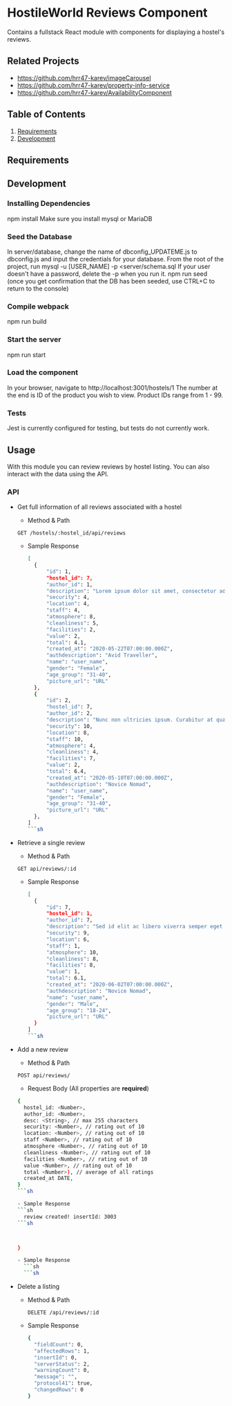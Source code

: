# HostileWorld Reviews Component

Contains a fullstack React module with components for displaying a hostel's reviews.

## Related Projects

  - https://github.com/hrr47-karev/imageCarousel
  - https://github.com/hrr47-karev/property-info-service
  - https://github.com/hrr47-karev/AvailabilityComponent

## Table of Contents

1. [Requirements](#requirements)
1. [Development](#development)

## Requirements

## Development

### Installing Dependencies

npm install
Make sure you install mysql or MariaDB

### Seed the Database
In server/database, change the name of dbconfig_UPDATEME.js to dbconfig.js and input the credentials for your database.
From the root of the project, run mysql -u [USER_NAME] -p <server/schema.sql
  If your user doesn't have a password, delete the -p when you run it.
npm run seed (once you get confirmation that the DB has been seeded, use CTRL+C to return to the console)

### Compile webpack
npm run build

### Start the server
npm run start

### Load the component
In your browser, navigate to http://localhost:3001/hostels/1
The number at the end is ID of the product you wish to view.
Product IDs range from 1 - 99.

### Tests
Jest is currently configured for testing, but tests do not currently work.

## Usage

With this module you can review reviews by hostel listing. You can also interact with the data using the API.

### API

- Get full information of all reviews associated with a hostel
  - Method & Path

  `GET /hostels/:hostel_id/api/reviews`

  - Sample Response
    ```sh
    [
      {
          "id": 1,
          "hostel_id": 7,
          "author_id": 1,
          "description": "Lorem ipsum dolor sit amet, consectetur adipiscing elit. Aliquam elementum imperdiet metus, ac imperdiet libero. Suspendisse scelerisque nisi sit amet neque suscipit",
          "security": 4,
          "location": 4,
          "staff": 4,
          "atmosphere": 8,
          "cleanliness": 5,
          "facilities": 2,
          "value": 2,
          "total": 4.1,
          "created_at": "2020-05-22T07:00:00.000Z",
          "authdescription": "Avid Traveller",
          "name": "user_name",
          "gender": "Female",
          "age_group": "31-40",
          "picture_url": "URL"
      },
      {
          "id": 2,
          "hostel_id": 7,
          "author_id": 2,
          "description": "Nunc non ultricies ipsum. Curabitur at quam elit. Interdum et malesuada fames ac ante ipsum primis in faucibus. Praesent sed nunc dui. Duis tristique, risus at ornare eleifend",
          "security": 10,
          "location": 8,
          "staff": 10,
          "atmosphere": 4,
          "cleanliness": 4,
          "facilities": 7,
          "value": 2,
          "total": 6.4,
          "created_at": "2020-05-10T07:00:00.000Z",
          "authdescription": "Novice Nomad",
          "name": "user_name",
          "gender": "Female",
          "age_group": "31-40",
          "picture_url": "URL"
      },
    ]
    ```sh

- Retrieve a single review
  - Method & Path

  `GET api/reviews/:id`

  - Sample Response
    ```sh
    [
      {
          "id": 7,
          "hostel_id": 1,
          "author_id": 7,
          "description": "Sed id elit ac libero viverra semper eget id erat. Maecenas at aliquam elit. Morbi et aliquam sapien. Proin imperdiet placerat vehicula.",
          "security": 9,
          "location": 6,
          "staff": 1,
          "atmosphere": 10,
          "cleanliness": 8,
          "facilities": 8,
          "value": 1,
          "total": 6.1,
          "created_at": "2020-06-02T07:00:00.000Z",
          "authdescription": "Novice Nomad",
          "name": "user_name",
          "gender": "Male",
          "age_group": "18-24",
          "picture_url": "URL"
      }
    ]
    ```sh

- Add a new review
  - Method & Path

  `POST api/reviews/`

  - Request Body (All properties are **required**)
  ```sh
  {
    hostel_id: <Number>,
    author_id: <Number>,
    desc: <String>, // max 255 characters
    security: <Number>, // rating out of 10
    location: <Number>, // rating out of 10
    staff <Number>, // rating out of 10
    atmosphere <Number>, // rating out of 10
    cleanliness <Number>, // rating out of 10
    facilities <Number>, // rating out of 10
    value <Number>, // rating out of 10
    total <Number>), // average of all ratings
    created_at DATE,
  }
  ```sh

  - Sample Response
  ```sh
    review created! insertId: 3003
  ```sh



  }

  - Sample Response
    ```sh
    ```sh


- Delete a listing
  - Method & Path

    `DELETE /api/reviews/:id`

  - Sample Response
    ```sh
    {
      "fieldCount": 0,
      "affectedRows": 1,
      "insertId": 0,
      "serverStatus": 2,
      "warningCount": 0,
      "message": "",
      "protocol41": true,
      "changedRows": 0
    }
    ```